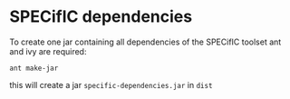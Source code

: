# SPECifIC dependencies

To create one jar containing all dependencies of the SPECifIC toolset ant and
ivy are required:

````
ant make-jar
````

this will create a jar `specific-dependencies.jar` in `dist`
